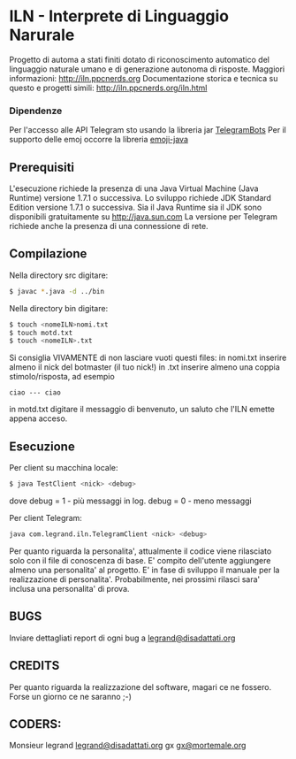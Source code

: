 # ILN - Interprete di Linguaggio Narurale
Progetto di automa a stati finiti dotato di riconoscimento automatico del linguaggio naturale umano e di generazione autonoma di risposte.
Maggiori informazioni: <http://iln.ppcnerds.org>
Documentazione storica e tecnica su questo e progetti simili: <http://iln.ppcnerds.org/iln.html>

### Dipendenze
Per l'accesso alle API Telegram sto usando la libreria jar [TelegramBots](https://github.com/rubenlagus/TelegramBots)
Per il supporto delle emoj occorre la libreria [emoji-java](https://github.com/vdurmont/emoji-java)

## Prerequisiti
L'esecuzione richiede la presenza di una Java Virtual Machine (Java Runtime) versione 1.7.1 o successiva.
Lo sviluppo richiede JDK Standard Edition versione 1.7.1 o successiva.
Sia il Java Runtime sia il JDK sono disponibili gratuitamente su http://java.sun.com
La versione per Telegram richiede anche la presenza di una connessione di rete.

## Compilazione
Nella directory src digitare:
```sh
$ javac *.java -d ../bin
```
Nella directory bin digitare:
```sh
$ touch <nomeILN>nomi.txt
$ touch motd.txt
$ touch <nomeILN>.txt
```
Si consiglia VIVAMENTE di non lasciare vuoti questi files:
in <nomeILN>nomi.txt inserire almeno il nick del botmaster (il tuo nick!)
in <nomeILN>.txt inserire almeno una coppia stimolo/risposta, ad esempio
```
ciao --- ciao
```
in motd.txt digitare il messaggio di benvenuto, un saluto che l'ILN emette appena acceso.

## Esecuzione
Per client su macchina locale:
```sh
$ java TestClient <nick> <debug>
```
dove debug = 1 - più messaggi in log. debug = 0 - meno messaggi

Per client Telegram:
```sh
java com.legrand.iln.TelegramClient <nick> <debug>
```
Per quanto riguarda la personalita', attualmente il codice viene rilasciato solo con il file di conoscenza di base. E' compito dell'utente aggiungere almeno una personalita' al progetto.
E' in fase di sviluppo il manuale per la realizzazione di personalita'.
Probabilmente, nei prossimi rilasci sara' inclusa una personalita' di prova.

## BUGS
Inviare dettagliati report di ogni bug a legrand@disadattati.org

## CREDITS
Per quanto riguarda la realizzazione del software, magari ce ne fossero.
Forse un giorno ce ne saranno ;-)

## CODERS:
Monsieur legrand <legrand@disadattati.org>
gx <gx@mortemale.org>
